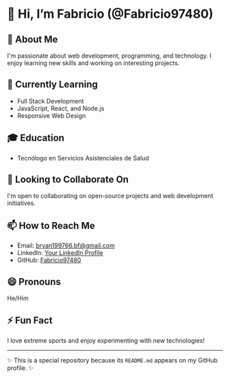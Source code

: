 # 👋 Hi, I’m Fabricio (@Fabricio97480)

## 👀 About Me
I'm passionate about web development, programming, and technology. I enjoy learning new skills and working on interesting projects.

## 🌱 Currently Learning
- Full Stack Development
- JavaScript, React, and Node.js
- Responsive Web Design

## 🎓 Education
- Tecnólogo en Servicios Asistenciales de Salud

## 💞️ Looking to Collaborate On
I'm open to collaborating on open-source projects and web development initiatives.

## 📫 How to Reach Me
- Email: bryan199766.bf@gmail.com  
- LinkedIn: [Your LinkedIn Profile](https://www.linkedin.com/in/yourprofile)  
- GitHub: [Fabricio97480](https://github.com/Fabricio97480)

## 😄 Pronouns
He/Him

## ⚡ Fun Fact
I love extreme sports and enjoy experimenting with new technologies!

---
✨ This is a special repository because its `README.md` appears on my GitHub profile. ✨
